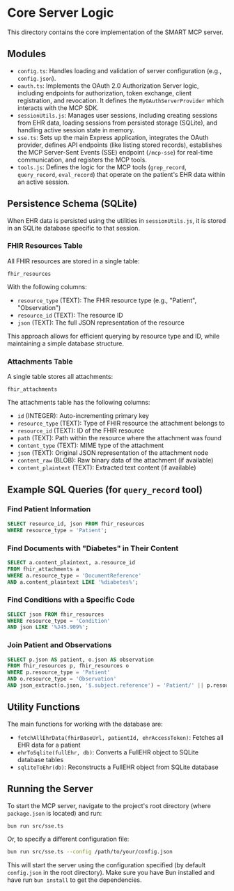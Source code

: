 # Core Server Logic

This directory contains the core implementation of the SMART MCP server.

## Modules

-   `config.ts`: Handles loading and validation of server configuration (e.g., `config.json`).
-   `oauth.ts`: Implements the OAuth 2.0 Authorization Server logic, including endpoints for authorization, token exchange, client registration, and revocation. It defines the `MyOAuthServerProvider` which interacts with the MCP SDK.
-   `sessionUtils.js`: Manages user sessions, including creating sessions from EHR data, loading sessions from persisted storage (SQLite), and handling active session state in memory.
-   `sse.ts`: Sets up the main Express application, integrates the OAuth provider, defines API endpoints (like listing stored records), establishes the MCP Server-Sent Events (SSE) endpoint (`/mcp-sse`) for real-time communication, and registers the MCP tools.
-   `tools.js`: Defines the logic for the MCP tools (`grep_record`, `query_record`, `eval_record`) that operate on the patient's EHR data within an active session.

## Persistence Schema (SQLite)

When EHR data is persisted using the utilities in `sessionUtils.js`, it is stored in an SQLite database specific to that session.

### FHIR Resources Table

All FHIR resources are stored in a single table:

```
fhir_resources
```

With the following columns:
-   `resource_type` (TEXT): The FHIR resource type (e.g., "Patient", "Observation")
-   `resource_id` (TEXT): The resource ID
-   `json` (TEXT): The full JSON representation of the resource

This approach allows for efficient querying by resource type and ID, while maintaining a simple database structure.

### Attachments Table

A single table stores all attachments:

```
fhir_attachments
```

The attachments table has the following columns:
-   `id` (INTEGER): Auto-incrementing primary key
-   `resource_type` (TEXT): Type of FHIR resource the attachment belongs to
-   `resource_id` (TEXT): ID of the FHIR resource
-   `path` (TEXT): Path within the resource where the attachment was found
-   `content_type` (TEXT): MIME type of the attachment
-   `json` (TEXT): Original JSON representation of the attachment node
-   `content_raw` (BLOB): Raw binary data of the attachment (if available)
-   `content_plaintext` (TEXT): Extracted text content (if available)

## Example SQL Queries (for `query_record` tool)

### Find Patient Information
```sql
SELECT resource_id, json FROM fhir_resources
WHERE resource_type = 'Patient';
```

### Find Documents with "Diabetes" in Their Content
```sql
SELECT a.content_plaintext, a.resource_id
FROM fhir_attachments a
WHERE a.resource_type = 'DocumentReference'
AND a.content_plaintext LIKE '%diabetes%';
```

### Find Conditions with a Specific Code
```sql
SELECT json FROM fhir_resources
WHERE resource_type = 'Condition'
AND json LIKE '%J45.909%';
```

### Join Patient and Observations
```sql
SELECT p.json AS patient, o.json AS observation
FROM fhir_resources p, fhir_resources o
WHERE p.resource_type = 'Patient'
AND o.resource_type = 'Observation'
AND json_extract(o.json, '$.subject.reference') = 'Patient/' || p.resource_id;
```

## Utility Functions

The main functions for working with the database are:

- `fetchAllEhrData(fhirBaseUrl, patientId, ehrAccessToken)`: Fetches all EHR data for a patient
- `ehrToSqlite(fullEhr, db)`: Converts a FullEHR object to SQLite database tables
- `sqliteToEhr(db)`: Reconstructs a FullEHR object from SQLite database 

## Running the Server

To start the MCP server, navigate to the project's root directory (where `package.json` is located) and run:

```bash
bun run src/sse.ts
```

Or, to specify a different configuration file:

```bash
bun run src/sse.ts --config /path/to/your/config.json
```

This will start the server using the configuration specified (by default `config.json` in the root directory). Make sure you have Bun installed and have run `bun install` to get the dependencies. 